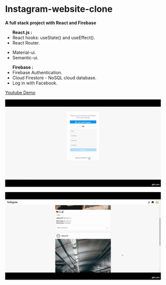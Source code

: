 # Instagram-website-clone
<strong> A full stack project with React and Firebase </strong>

<ul>
  <strong>React.js : </strong>
  <li>React hooks: useState() and useEffect().</li>
  <li>React Router. </li>
  <p></p>
  <li>Material-ui. </li>
  <li>Semantic-ui. </li>  
</ul>

<ul>
  <strong>Firebase : </strong>
  <li>Firebase Authentication.</li>
  <li>Cloud Firestore - NoSQL cloud database.</li>
  <li>Log in with Facebook.</li>
</ul>
  
<a href="https://youtu.be/I2K_TXAikXQ" target="_blank">Youtube Demo</a> 

![](gif_1.gif)

![](gif_2.gif)

